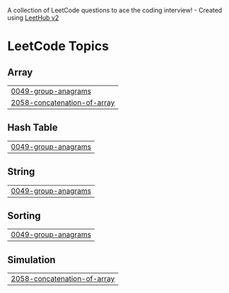 A collection of LeetCode questions to ace the coding interview! - Created using [LeetHub v2](https://github.com/arunbhardwaj/LeetHub-2.0)
<!---LeetCode Topics Start-->
# LeetCode Topics
## Array
|  |
| ------- |
| [0049-group-anagrams](https://github.com/razanasanu/leekcode/tree/master/0049-group-anagrams) |
| [2058-concatenation-of-array](https://github.com/razanasanu/leekcode/tree/master/2058-concatenation-of-array) |
## Hash Table
|  |
| ------- |
| [0049-group-anagrams](https://github.com/razanasanu/leekcode/tree/master/0049-group-anagrams) |
## String
|  |
| ------- |
| [0049-group-anagrams](https://github.com/razanasanu/leekcode/tree/master/0049-group-anagrams) |
## Sorting
|  |
| ------- |
| [0049-group-anagrams](https://github.com/razanasanu/leekcode/tree/master/0049-group-anagrams) |
## Simulation
|  |
| ------- |
| [2058-concatenation-of-array](https://github.com/razanasanu/leekcode/tree/master/2058-concatenation-of-array) |
<!---LeetCode Topics End-->